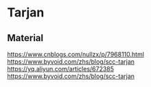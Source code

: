 # Tarjan 

## Material
https://www.cnblogs.com/nullzx/p/7968110.html
https://www.byvoid.com/zhs/blog/scc-tarjan
https://yq.aliyun.com/articles/672385
https://www.byvoid.com/zhs/blog/scc-tarjan
